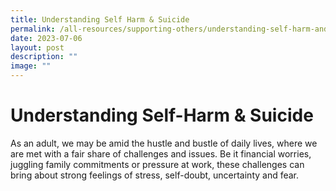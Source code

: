 ```yaml
---
title: Understanding Self Harm & Suicide
permalink: /all-resources/supporting-others/understanding-self-harm-and-suicide/
date: 2023-07-06
layout: post
description: ""
image: ""
---
```

# Understanding Self-Harm & Suicide
As an adult, we may be amid the hustle and bustle of daily lives, where we are met with a fair share of challenges and issues. Be it financial worries, juggling family commitments or pressure at work, these challenges can bring about strong feelings of stress, self-doubt, uncertainty and fear.